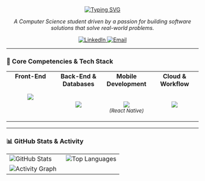 <div align="center">
  <a href="https://git.io/typing-svg"><img src="https://readme-typing-svg.herokuapp.com?font=Fira+Code&size=35&pause=1000&color=FFFFFF&center=true&vCenter=true&width=435&lines=ARTHUR+MARTINS" alt="Typing SVG" /></a>
</div>

<p align="center">
  <i>A Computer Science student driven by a passion for building software solutions that solve real-world problems.</i>
</p>

<div align="center">
    <a href="https://www.linkedin.com/in/arthur-martins-freire-3b9b75223/" target="_blank">
        <img src="https://img.shields.io/badge/LinkedIn-0077B5?style=for-the-badge&logo=linkedin&logoColor=white" alt="LinkedIn"/>
    </a>
    <a href="mailto:arthurmartinsfreire.cc@gmail.com">
        <img src="https://img.shields.io/badge/Email-D14836?style=for-the-badge&logo=gmail&logoColor=white" alt="Email"/>
    </a>
</div>

---

### 🚀 Core Competencies & Tech Stack

<table width="100%">
  <tr align="center">
    <td valign="top" width="25%">
      <strong>Front-End</strong><br><br>
      <p align="center">
        <img src="https://skillicons.dev/icons?i=react,nextjs,ts,js,html,css" />
      </p>
    </td>
    <td valign="top" width="25%">
      <strong>Back-End & Databases</strong><br><br>
      <p align="center">
        <img src="https://skillicons.dev/icons?i=java,spring,nodejs,mongodb" />
      </p>
    </td>
    <td valign="top" width="25%">
      <strong>Mobile Development</strong><br><br>
      <p align="center">
        <img src="https://skillicons.dev/icons?i=swift,react" />
        <br><sub><em>(React Native)</em></sub>
      </p>
    </td>
    <td valign="top" width="25%">
      <strong>Cloud & Workflow</strong><br><br>
      <p align="center">
        <img src="https://skillicons.dev/icons?i=docker,git,github,vercel,figma" />
      </p>
    </td>
  </tr>
</table>

---

### 📊 GitHub Stats & Activity

<div align="center">
  <table>
    <tr valign="top">
      <td width="50%">
        <img src="https://github-readme-stats-mu-eight-70.vercel.app/api?username=mfarthur&show_icons=true&theme=catppuccin&include_all_commits=true&count_private=true&hide_border=true&border_radius=10" alt="GitHub Stats"/>
      </td>
      <td width="50%">
        <img src="https://github-readme-stats-mu-eight-70.vercel.app/api/top-langs/?username=mfarthur&layout=compact&langs_count=8&theme=catppuccin&hide_border=true&border_radius=10" alt="Top Languages"/>
      </td>
    </tr>
    <tr>
      <td colspan="2">
        <img src="https://github-readme-activity-graph.vercel.app/graph?username=mfarthur&theme=catppuccin&bg_color=1e1e2e&hide_border=true" alt="Activity Graph"/>
      </td>
    </tr>
  </table>
</div>
